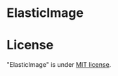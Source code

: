 # ElasticImage
# License
"ElasticImage" is under [MIT license](https://en.wikipedia.org/wiki/MIT_License).
